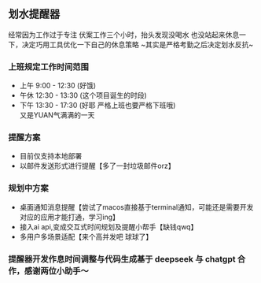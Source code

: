 ## 划水提醒器
经常因为工作过于专注 伏案工作三个小时，抬头发现没喝水 也没站起来休息一下，决定巧用工具优化一下自己的休息策略 ~其实是严格考勤之后决定划水反抗~ 

### 上班规定工作时间范围
+ 上午 9:00 - 12:30 (好饿)
+ 午休 12:30 - 13:30 (这个项目诞生的时段)
+ 下午 13:30 - 17:30 (好耶 严格上班也要严格下班哦)\
又是YUAN气满满的一天

### 提醒方案
+ 目前仅支持本地部署
+ 以邮件发送形式进行提醒【多了一封垃圾邮件orz】

### 规划中方案
+ 桌面通知消息提醒【尝试了macos直接基于terminal通知，可能还是需要开发对应的应用才能打通，学习ing】
+ 接入ai api,变成交互式时间规划及提醒小帮手【缺钱qwq】
+ 多用户多场景适配【来个高并发吧 球球了】

### 提醒器开发作息时间调整与代码生成基于 deepseek 与 chatgpt 合作，感谢两位小助手～
